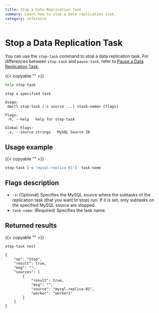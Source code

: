 ```yaml
---
title: Stop a Data Replication Task
summary: Learn how to stop a data replication task.
category: reference
---
```


# Stop a Data Replication Task

You can use the `stop-task` command to stop a data replication task. For differences between `stop-task` and `pause-task`, refer to [Pause a Data Replication Task](pause-task.md).

{{< copyable "" >}}

```bash
help stop-task
```

```
stop a specified task

Usage:
 dmctl stop-task [-s source ...] <task-name> [flags]

Flags:
 -h, --help   help for stop-task

Global Flags:
 -s, --source strings   MySQL Source ID
```

## Usage example

{{< copyable "" >}}

```bash
stop-task [-s "mysql-replica-01"]  task-name
```

## Flags description

- `-s`: (Optional) Specifies the MySQL source where the subtasks of the replication task (that you want to stop) run. If it is set, only subtasks on the specified MySQL source are stopped.
- `task-name`: (Required) Specifies the task name.

## Returned results

{{< copyable "" >}}

```bash
stop-task test
```

```
{
    "op": "Stop",
    "result": true,
    "msg": "",
    "sources": [
        {
            "result": true,
            "msg": "",
            "source": "mysql-replica-01",
            "worker": "worker1"
        }
    ]
}
```
